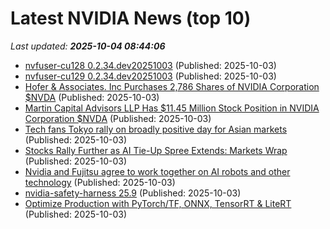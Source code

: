 # Latest NVIDIA News (top 10)
_Last updated: **2025-10-04 08:44:06**_

- [nvfuser-cu128 0.2.34.dev20251003](https://pypi.org/project/nvfuser-cu128/0.2.34.dev20251003/) (Published: 2025-10-03)
- [nvfuser-cu129 0.2.34.dev20251003](https://pypi.org/project/nvfuser-cu129/0.2.34.dev20251003/) (Published: 2025-10-03)
- [Hofer & Associates. Inc Purchases 2,786 Shares of NVIDIA Corporation $NVDA](https://www.etfdailynews.com/2025/10/03/hofer-associates-inc-purchases-2786-shares-of-nvidia-corporation-nvda/) (Published: 2025-10-03)
- [Martin Capital Advisors LLP Has $11.45 Million Stock Position in NVIDIA Corporation $NVDA](https://www.etfdailynews.com/2025/10/03/martin-capital-advisors-llp-has-11-45-million-stock-position-in-nvidia-corporation-nvda/) (Published: 2025-10-03)
- [Tech fans Tokyo rally on broadly positive day for Asian markets](https://www.channelnewsasia.com/asia/asian-markets-stocks-tokyo-tech-us-federal-reserve-5383481) (Published: 2025-10-03)
- [Stocks Rally Further as AI Tie-Up Spree Extends: Markets Wrap](https://financialpost.com/pmn/business-pmn/stocks-rally-further-as-ai-tie-up-spree-extends-markets-wrap) (Published: 2025-10-03)
- [Nvidia and Fujitsu agree to work together on AI robots and other technology](https://financialpost.com/pmn/nvidia-and-fujitsu-agree-to-work-together-on-ai-robots-and-other-technology) (Published: 2025-10-03)
- [nvidia-safety-harness 25.9](https://pypi.org/project/nvidia-safety-harness/25.9/) (Published: 2025-10-03)
- [Optimize Production with PyTorch/TF, ONNX, TensorRT & LiteRT](https://www.digitalocean.com/community/tutorials/ai-model-deployment-optimization) (Published: 2025-10-03)
